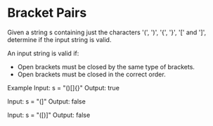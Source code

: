 # Bracket Pairs

Given a string s containing just the characters '(', ')', '{', '}', '[' and ']', determine if the input string is valid.

An input string is valid if:
  - Open brackets must be closed by the same type of brackets.
  - Open brackets must be closed in the correct order.

Example
Input: s = "()[]{}"
Output: true

Input: s = "(]"
Output: false

Input: s = "([)]"
Output: false
